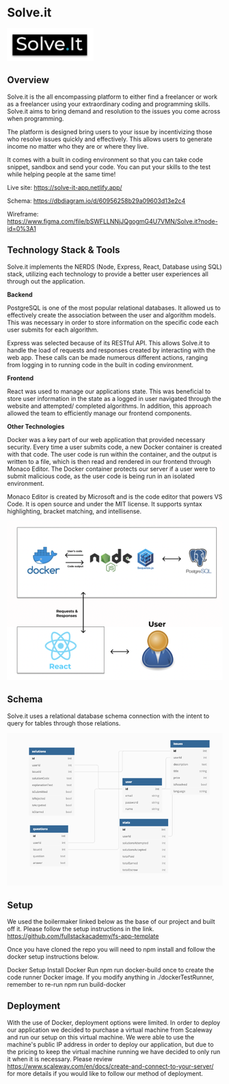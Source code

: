 # Solve.it

![Image of Logo](https://github.com/Team-Neptune-FSA/solve-it/blob/main/public/Images/logo.png)

<!-- - bullet point
  **bold text**

# main title

## subtitle

1. numbering (1,2,3,4)

```
multi line code snippet
```

`single line code`

[linking text][heroku-cli]
[heroku-cli]: https://devcenter.heroku.com/articles/heroku-cli -->

## Overview

Solve.it is the all encompassing platform to either find a freelancer or work as a freelancer using your extraordinary coding and programming skills. Solve.it aims to bring demand and resolution to the issues you come across when programming.

The platform is designed bring users to your issue by incentivizing those who resolve issues quickly and effectively. This allows users to generate income no matter who they are or where they live.

It comes with a built in coding environment so that you can take code snippet, sandbox and send your code. You can put your skills to the test while helping people at the same time!

Live site: https://solve-it-app.netlify.app/

Schema: https://dbdiagram.io/d/60956258b29a09603d13e2c4

Wireframe: https://www.figma.com/file/bSWFLLNNjJQgogmG4U7VMN/Solve.it?node-id=0%3A1

## Technology Stack & Tools

Solve.it implements the NERDS (Node, Express, React, Database using SQL) stack, utilizing each technology to provide a better user experiences all through out the application.

**Backend**

PostgreSQL is one of the most popular relational databases. It allowed us to effectively create the association between the user and algorithm models. This was necessary in order to store information on the specific code each user submits for each algorithm.

Express was selected because of its RESTful API. This allows Solve.it to handle the load of requests and responses created by interacting with the web app. These calls can be made numerous different actions, ranging from logging in to running code in the built in coding environment.

**Frontend**

React was used to manage our applications state. This was beneficial to store user information in the state as a logged in user navigated through the website and attempted/ completed algorithms. In addition, this approach allowed the team to efficiently manage our frontend components.

**Other Technologies**

Docker was a key part of our web application that provided necessary security. Every time a user submits code, a new Docker container is created with that code. The user code is run within the container, and the output is written to a file, which is then read and rendered in our frontend through Monaco Editor. The Docker container protects our server if a user were to submit malicious code, as the user code is being run in an isolated environment.

Monaco Editor is created by Microsoft and is the code editor that powers VS Code. It is open source and under the MIT license. It supports syntax highlighting, bracket matching, and intellisense.

![Image of Stack](https://github.com/Team-Neptune-FSA/solve-it/blob/main/public/Images/techstack.png)

## Schema

Solve.it uses a relational database schema connection with the intent to query for tables through those relations.

![Image of DB](https://github.com/Team-Neptune-FSA/solve-it/blob/main/public/Images/schema.png)

## Setup

We used the boilermaker linked below as the base of our project and built off it. Please follow the setup instructions in the link. https://github.com/fullstackacademy/fs-app-template

Once you have cloned the repo you will need to npm install and follow the docker setup instructions below.

Docker Setup
Install Docker
Run npm run docker-build once to create the code runner Docker image.
If you modify anything in ./dockerTestRunner, remember to re-run npm run build-docker

## Deployment

With the use of Docker, deployment options were limited. In order to deploy our application we decided to purchase a virtual machine from Scaleway and run our setup on this virtual machine. We were able to use the machine's public IP address in order to deploy our application, but due to the pricing to keep the virtual machine running we have decided to only run it when it is necessary. Please review https://www.scaleway.com/en/docs/create-and-connect-to-your-server/ for more details if you would like to follow our method of deployment.
